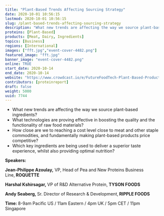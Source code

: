 ```yaml
---
title: "Plant-Based Trends Affecting Sourcing Strategy"
date: 2020-10-01 10:56:15
lastmod: 2020-10-01 10:56:15
slug: /plant-based-trends-affecting-sourcing-strategy
description: "What new trends are affecting the way we source plant-based ingredients? What technologies are proving effective in boosting the quality and the functionality of raw food materials?How close are we to reaching a cost level close to meat and other staple commodities, and fundamentally making plant-based products price competitive? Which key ingredients are being used to deliver a superior taste experience, whilst also providing optimal nutrition?Speakers:"
proteins: [Plant-Based]
products: [Meat, Dairy, Ingredients]
topics: [Business]
regions: [International]
images: ["fft.jpg","event-cover-4482.png"]
featured_image: "fft.jpg"
banner_image: "event-cover-4482.png"
online: TRUE
start_date: 2020-10-14
end_date: 2020-10-14
website: "https://www.crowdcast.io/e/FutureFoodTech-Plant-Based-Products/register"
contributors: [proteinreport]
draft: false
weight: 5000
uuid: 7744
---
```

<ul type="disc">
<li>What new trends are affecting the way we source plant-based ingredients? </li>
<li>What technologies are proving effective in boosting the quality and the functionality of raw food materials?</li>
<li>How close are we to reaching a cost level close to meat and other staple commodities, and fundamentally making plant-based products price competitive? </li>
<li>Which key ingredients are being used to deliver a superior taste experience, whilst also providing optimal nutrition?</li>
</ul>
<p><strong>Speakers:</strong></p>
<p><strong>Jean-Philippe Azoulay,</strong> VP, Head of Pea and New Proteins Business Line,<strong> ROQUETTE</strong></p>
<p><strong>Harshal Kshirsagar, </strong>VP of R&D Alternative Protein, <strong>TYSON FOODS</strong></p>
<p><strong>Andy Seaberg, </strong>Sr. Director of Research & Development,<strong> RIPPLE FOODS</strong></p>
<p><strong>Time: </strong>8-9am Pacific US / 11am Eastern / 4pm UK / 5pm CET / 11pm Singapore</p>
